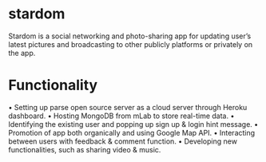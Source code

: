 # stardom
Stardom is a social networking and photo-sharing app for updating user’s latest pictures and broadcasting to other publicly platforms or privately on the app. 

# Functionality

•  Setting up parse open source server as a cloud server through Heroku dashboard.
•  Hosting MongoDB from mLab to store real-time data.
•  Identifying the existing user and popping up sign up & login hint message.
•  Promotion of app both organically and using Google Map API.
•  Interacting between users with feedback & comment function.
•  Developing new functionalities, such as sharing video & music.

